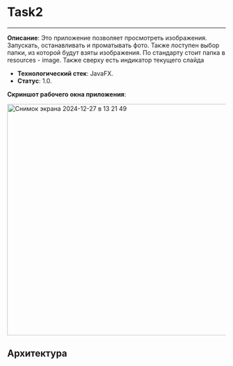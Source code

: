 # Task2
----------------
**Описание**:  Это приложение позволяет просмотреть изображения. Запускать, останавливать и проматывать фото. Также лоступен выбор папки, из которой будут взяты изображения. По стандарту стоит папка в resources - image. Также сверху есть индикатор текущего слайда
 - **Технологический стек**: JavaFX.
 - **Статус**:  1.0.

**Скриншот рабочего окна приложения**:

<img width="533" alt="Снимок экрана 2024-12-27 в 13 21 49" src="https://github.com/user-attachments/assets/09b87235-2f9b-476a-aa52-a8413c4f9f2d" />

## Архитектура
